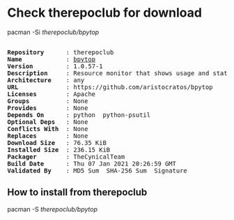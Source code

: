 # Check therepoclub for download

pacman -Si *therepoclub/bpytop*

<div class="highlight"><pre class="highlight"><text>
<b>Repository</b>      : therepoclub
<b>Name</b>            : <a href="../../x86_64/bpytop-1.0.57-1-any.pkg.tar.zst">bpytop</a>
<b>Version</b>         : 1.0.57-1
<b>Description</b>     : Resource monitor that shows usage and stats for processor, memory, disks, network and processes
<b>Architecture</b>    : any
<b>URL</b>             : https://github.com/aristocratos/bpytop
<b>Licenses</b>        : Apache
<b>Groups</b>          : None
<b>Provides</b>        : None
<b>Depends On</b>      : python  python-psutil
<b>Optional Deps</b>   : None
<b>Conflicts With</b>  : None
<b>Replaces</b>        : None
<b>Download Size</b>   : 76.35 KiB
<b>Installed Size</b>  : 236.15 KiB
<b>Packager</b>        : TheCynicalTeam <wayne6324@gmail.com>
<b>Build Date</b>      : Thu 07 Jan 2021 20:26:59 GMT
<b>Validated By</b>    : MD5 Sum  SHA-256 Sum  Signature
</text></pre></div>

## How to install from therepoclub

pacman -S *therepoclub/bpytop*
